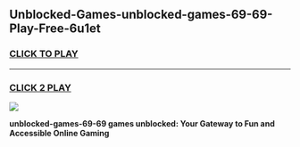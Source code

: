 
## Unblocked-Games-unblocked-games-69-69-Play-Free-6u1et
<h3>
<a href="https://premium76.site?title=unblocked-games-69-69&ref=18A">CLICK TO PLAY</a></h3>
<hr>

<h3>
<a href="https://premium76.site?title=unblocked-games-69-69&ref=18A">CLICK 2 PLAY</a>
  
</h3>

<a href="https://premium76.site?title=unblocked-games-69-69&ref=18A"><img src="https://clearcache.store/games.png"></a>


**unblocked-games-69-69 games unblocked: Your Gateway to Fun and Accessible Online Gaming**
